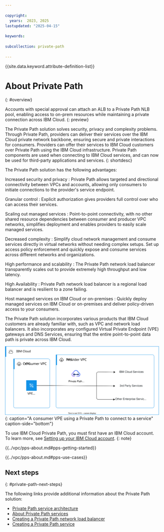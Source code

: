 ```yaml
---

copyright:
  years:  2023, 2025
lastupdated: "2025-04-15"

keywords:

subcollection: private-path

---
```


{{site.data.keyword.attribute-definition-list}}

# About Private Path
{: #overview}

Accounts with special approval can attach an ALB to a Private Path NLB pool, enabling access to on-prem resources while maintaining a private connection across IBM Cloud.
{: preview}

The Private Path solution solves security, privacy and complexity problems. Through Private Path, providers can deliver their services over the IBM Cloud private network backbone, ensuring secure and private interactions for consumers. Providers can offer their services to IBM Cloud customers over Private Path using the IBM Cloud infrastructure. Private Path components are used when connecting to IBM Cloud services, and can now be used for third-party applications and services.
{: shortdesc}

The Private Path solution has the following advantages:

Increased security and privacy
:   Private Path allows targeted and directional connectivity between VPCs and accounts, allowing only consumers to initiate connections to the provider's service endpoint.

Granular control
:   Explicit authorization gives providers full control over who can access their services.

Scaling out managed services
:   Point-to-point connectivity, with no other shared resource dependencies between consumer and producer VPC networks, simplifies deployment and enables providers to easily scale managed services.

Decreased complexity
:   Simplify cloud network management and consume services directly in virtual networks without needing complex setups. Set up access policy enforcement and quickly expose and consume services across different networks and organizations.

High performance and scalability
:   The Private Path network load balancer transparently scales out to provide extremely high throughput and low latency.

High Availability
:   Private Path network load balancer is a regional load balancer and is resilient to a zone failing.

Host managed services on IBM Cloud or on-premises
:   Quickly deploy managed services on IBM Cloud or on-premises and deliver policy-driven access to your consumers.

The Private Path solution incorporates various products that IBM Cloud customers are already familiar with, such as VPC and network load balancers. It also incorporates any configured Virtual Private Endpoint (VPE) gateways and DNS Services, ensuring that the entire point-to-point data path is private across IBM Cloud.

![Private Path service overview](images/private_path_overview.svg "Private Path service overview"){: caption="A consumer VPE using a Private Path to connect to a service" caption-side="bottom"}

To use IBM Cloud Private Path, you must first have an IBM Cloud account. To learn more, see [Setting up your IBM Cloud account](/docs/account?topic=account-account-getting-started).
{: note}

{{../vpc/pps-about.md#pps-getting-started}}

{{../vpc/pps-about.md#pps-use-cases}}

## Next steps
{: #private-path-next-steps}

The following links provide additional information about the Private Path solution:

- [Private Path service architecture](/docs/private-path?topic=private-path-private-path-service-architecture)
- [About Private Path services](/docs/vpc?topic=vpc-private-path-service-intro&interface=ui)
- [Creating a Private Path network load balancer](/docs/vpc?topic=vpc-ppnlb-ui-creating-private-path-network-load-balancer&interface=ui)
- [Creating a Private Path service](/docs/vpc?topic=vpc-private-path-service-about&interface=ui)
